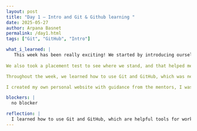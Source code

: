 ```yaml
---
layout: post
title: "Day 1 – Intro and Git & Github learning "
date: 2025-05-27
author: Arpana Basnet
permalink: /day1.html
tags: ["Git", "GitHub", "Intro"]

what_i_learned: |
   This week has been really exciting! We started by introducing ourselves and learning about Git and GitHub.The mentors even created separate Zoom rooms for each group, which made it easier for us to connect and talk more comfortably. It was nice to have that small space to get to know each other better.
   
We also took a placement test to see where we stand, and that helped me figure out what I should focus on. One of the most fun activities was the speed networking bingo — we had to talk to different people and get their names to fill out the card. It was super interactive and made meeting everyone way more fun and less awkward.

Throughout the week, we learned how to use Git and GitHub, which was new to me. Now I understand how these tools help with tracking code and working on projects as a team. I also practiced using Google Docs for sharing and collaborating.

I created my own personal website with guidance from the mentors, I was able to build a simple site that has my information on it. It was my first time doing something like that, and it felt awesome to see it all come together. I’m really looking forward to what’s coming next in this journey.

blockers: |
  no blocker

reflection: |
  I learned how to use Git and GitHub, which are helpful tools for working on projects. I also practiced using Google Docs for teamwork.
---
```

